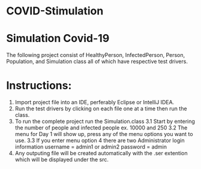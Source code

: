 # COVID-Stimulation
Simulation Covid-19
========================

The following project consist of HealthyPerson, InfectedPerson, 
Person, Population, and Simulation class all of which have respective
test drivers.

Instructions:
================
1. Import project file into an IDE, perferably Eclipse or IntelliJ IDEA.
2. Run the test drivers by clicking on each file one at a time 
   then run the class.
3. To run the complete project run the Simulation.class 
	3.1 Start by entering the number of people and infected people
		ex. 10000 and 250
	3.2 The menu for Day 1 will show up, press any of the menu options
	    you want to use.
	3.3 If you enter menu option 4 there are two Administrator login information 
		username = admin1 or admin2
		password = admin
4. Any outputing file will be created automatically with the .ser extention 
   which will be displayed under the src.
